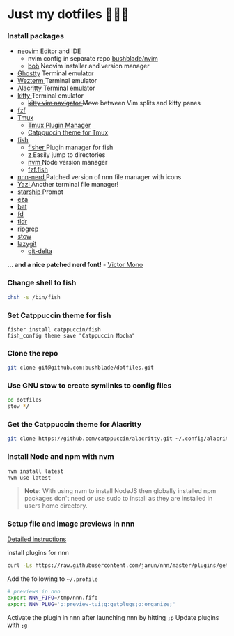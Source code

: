 # Just my dotfiles 👨🏻‍💻

### Install packages

- [ neovim ](https://neovim.io/) Editor and IDE
  - nvim config in separate repo [bushblade/nvim](https://github.com/bushblade/nvim)
  - [bob](https://github.com/MordechaiHadad/bob) Neovim installer and version
    manager
- [Ghostty](https://ghostty.org/) Terminal emulator
- [ Wezterm ](https://wezfurlong.org/wezterm/) Terminal emulator
- [ Alacritty ](https://alacritty.org/) Terminal emulator
- ~~[ kitty ](https://sw.kovidgoyal.net/kitty/) Terminal emulator~~
  - ~~[ kitty vim navigator ](https://github.com/knubie/vim-kitty-navigator) Move~~
    between Vim splits and kitty panes
- [fzf](https://github.com/junegunn/fzf)
- [ Tmux ](https://github.com/tmux/tmux/wiki)
  - [ Tmux Plugin Manager ](https://github.com/tmux-plugins/tpm)
  - [ Catppuccin theme for Tmux ](https://github.com/catppuccin/tmux)
- [ fish ](https://fishshell.com/)
  - [ fisher ](https://github.com/jorgebucaran/fisher) Plugin manager for fish
  - [ z ](https://github.com/jethrokuan/z) Easily jump to directories
  - [ nvm ](https://github.com/jorgebucaran/nvm.fish) Node version manager
  - [fzf.fish](https://github.com/PatrickF1/fzf.fish)
- [ nnn-nerd ](https://github.com/jarun/nnn) Patched version of nnn file manager
  with icons
- [ Yazi ](https://yazi-rs.github.io/) Another terminal file manager!
- [ starship ](https://starship.rs/) Prompt
- [ eza ](https://github.com/eza-community/eza)
- [ bat ](https://github.com/sharkdp/bat)
- [ fd ](https://github.com/sharkdp/fd)
- [ tldr ](https://tldr.sh/)
- [ ripgrep ](https://github.com/BurntSushi/ripgrep)
- [ stow ](https://www.gnu.org/software/stow/)
- [lazygit](https://github.com/jesseduffield/lazygit)
  - [git-delta](https://github.com/dandavison/delta)

**... and a nice patched nerd font!** - [Victor Mono](https://github.com/ryanoasis/nerd-fonts/blob/master/patched-fonts/VictorMono/Light/complete/Victor%20Mono%20Light%20Nerd%20Font%20Complete.ttf)

### Change shell to fish

```bash
chsh -s /bin/fish
```

### Set Catppuccin theme for fish

```
fisher install catppuccin/fish
fish_config theme save "Catppuccin Mocha"
```

### Clone the repo

```bash
git clone git@github.com:bushblade/dotfiles.git
```

### Use GNU stow to create symlinks to config files

```bash
cd dotfiles
stow */
```

### Get the Catppuccin theme for Alacritty

```bash
git clone https://github.com/catppuccin/alacritty.git ~/.config/alacritty/catppuccin
```

### Install Node and npm with nvm

```bash
nvm install latest
nvm use latest
```

> **Note:** With using nvm to install NodeJS then globally installed npm packages don't
> need or use sudo to install as they are installed in users home directory.

### Setup file and image previews in nnn

[Detailed instructions](https://github.com/jarun/nnn/tree/master/plugins)

install plugins for nnn

```bash
curl -Ls https://raw.githubusercontent.com/jarun/nnn/master/plugins/getplugs | sh
```

Add the following to `~/.profile`

```bash
# previews in nnn
export NNN_FIFO=/tmp/nnn.fifo
export NNN_PLUG='p:preview-tui;g:getplugs;o:organize;'
```

Activate the plugin in nnn after launching nnn by hitting `;p`
Update plugins with `;g`
